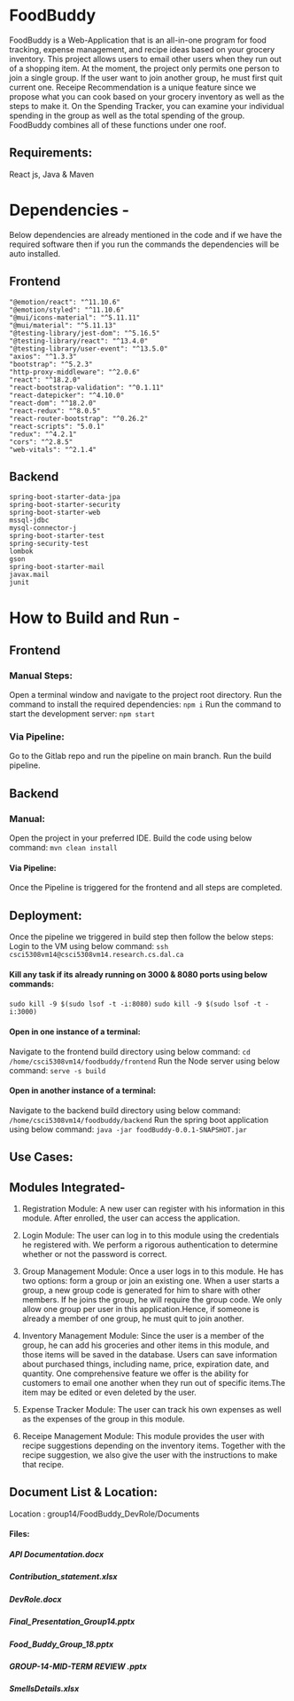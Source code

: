 # FoodBuddy
FoodBuddy is a Web-Application that is an all-in-one program for food tracking, expense management, and recipe ideas based on your grocery inventory. This project allows users to email other users when they run out of a shopping item. At the moment, the project only permits one person to join a single group. If the user want to join another group, he must first quit current one. Receipe Recommendation is a unique feature since we propose what you can cook based on your grocery inventory as well as the steps to make it. On the Spending Tracker, you can examine your individual spending in the group as well as the total spending of the group. FoodBuddy combines all of these functions under one roof. 

## Requirements:
 React js, Java & Maven 
 
# Dependencies -
Below dependencies are already mentioned in the code and if we have the required software then if you run the commands the dependencies will be auto installed.
## Frontend

    "@emotion/react": "^11.10.6"
    "@emotion/styled": "^11.10.6"
    "@mui/icons-material": "^5.11.11"
    "@mui/material": "^5.11.13"
    "@testing-library/jest-dom": "^5.16.5"
    "@testing-library/react": "^13.4.0"
    "@testing-library/user-event": "^13.5.0"
    "axios": "^1.3.3"
    "bootstrap": "^5.2.3"
    "http-proxy-middleware": "^2.0.6"
    "react": "^18.2.0"
    "react-bootstrap-validation": "^0.1.11"
    "react-datepicker": "^4.10.0"
    "react-dom": "^18.2.0"
    "react-redux": "^8.0.5"
    "react-router-bootstrap": "^0.26.2"
    "react-scripts": "5.0.1"
    "redux": "^4.2.1"
    "cors": "^2.8.5"
    "web-vitals": "^2.1.4"

  ## Backend

    spring-boot-starter-data-jpa
    spring-boot-starter-security
    spring-boot-starter-web
    mssql-jdbc
    mysql-connector-j
    spring-boot-starter-test
    spring-security-test
    lombok
    gson
    spring-boot-starter-mail
    javax.mail
    junit

# How to Build and Run -
## Frontend

### Manual Steps:
Open a terminal window and navigate to the project root directory.
   Run the command to install the required dependencies:
```npm i``` 
    Run the command to start the development server:
```npm start```
    
### Via Pipeline:
Go to the Gitlab repo and run the pipeline on main branch.
Run the build pipeline.

## Backend
### Manual:
Open the project in your preferred IDE.  Build the code using below command:
  ```mvn clean install```
     
#### Via Pipeline:
Once the Pipeline is triggered for the frontend and all steps are completed. 

## Deployment:
Once the pipeline we triggered in build step then follow the below steps:
Login to the VM using below command:
```ssh csci5308vm14@csci5308vm14.research.cs.dal.ca```

#### Kill any task if its already running on 3000 & 8080 ports using below commands:
```sudo kill -9 $(sudo lsof -t -i:8080)```
```sudo kill -9 $(sudo lsof -t -i:3000)```
#### Open in one instance of a terminal:
   Navigate to the frontend build directory using below command:
```cd /home/csci5308vm14/foodbuddy/frontend```
    Run the Node server using below command:
```serve -s build```
 #### Open in another instance of a terminal:
  Navigate to the backend build directory using below command:
```/home/csci5308vm14/foodbuddy/backend``` 
    Run the spring boot application using below command:
```java -jar foodBuddy-0.0.1-SNAPSHOT.jar```

## Use Cases:
## Modules Integrated-
1) Registration Module:
A new user can register with his information in this module. After enrolled, the user can access the application. 

2) Login Module:
The user can log in to this module using the credentials he registered with. We perform a rigorous authentication to determine whether or not the password is correct. 

3) Group Management Module:
Once a user logs in to this module. He has two options: form a group or join an existing one.
When a user starts a group, a new group code is generated for him to share with other members.
If he joins the group, he will require the group code. We only allow one group per user in this application.Hence, if someone is already a member of one group, he must quit to join another. 

4) Inventory Management Module:
Since the user is a member of the group, he can add his groceries and other items in this module, and those items will be saved in the database. Users can save information about purchased things, including name, price, expiration date, and quantity. One comprehensive feature we offer is the ability for customers to email one another when they run out of specific items.The item may be edited or even deleted by the user. 

5) Expense Tracker Module:
The user can track his own expenses as well as the expenses of the group in this module. 

6) Receipe Management Module:
This module provides the user with recipe suggestions depending on the inventory items. Together with the recipe suggestion, we also give the user with the instructions to make that recipe. 

## Document List & Location:
Location : group14/FoodBuddy_DevRole/Documents

#### Files:

##### API Documentation.docx
##### Contribution_statement.xlsx
##### DevRole.docx
##### Final_Presentation_Group14.pptx
##### Food_Buddy_Group_18.pptx
##### GROUP-14-MID-TERM REVIEW .pptx
##### SmellsDetails.xlsx



    

     
  
 

